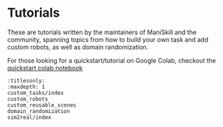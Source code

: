# Tutorials

These are tutorials written by the maintainers of ManiSkill and the community, spanning topics from how to build your own task and add custom robots, as well as domain randomization.

For those looking for a quickstart/tutorial on Google Colab, checkout the [quickstart colab notebook](https://colab.research.google.com/github/haosulab/ManiSkill/blob/main/examples/tutorials/1_quickstart.ipynb)


```{toctree}
:titlesonly:
:maxdepth: 1
custom_tasks/index
custom_robots
custom_reusable_scenes
domain_randomization
sim2real/index
```